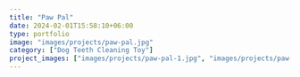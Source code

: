 ```yaml
---
title: "Paw Pal"
date: 2024-02-01T15:58:10+06:00
type: portfolio
image: "images/projects/paw-pal.jpg"
category: ["Dog Teeth Cleaning Toy"]
project_images: ["images/projects/paw-pal-1.jpg", "images/projects/paw-pal-2.jpg", "images/projects/paw-pal-3.jpg", "images/projects/paw-pal-4.jpg", "images/projects/paw-pal-5.jpg", "images/projects/paw-pal-6.jpg", "images/projects/paw-pal-7.jpg", "images/projects/paw-pal-8.jpg", "images/projects/paw-pal-9.jpg", "images/projects/paw-pal-10.jpg", "images/projects/paw-pal-11.jpg", "images/projects/paw-pal-12.jpg", "images/projects/paw-pal-13.jpg", "images/projects/paw-pal-14.jpg", "images/projects/paw-pal-15.jpg"]
---
```


